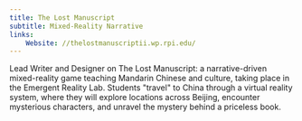 ```yaml
---
title: The Lost Manuscript
subtitle: Mixed-Reality Narrative
links:
    Website: //thelostmanuscriptii.wp.rpi.edu/
---
```

Lead Writer and Designer on The Lost Manuscript: a narrative-driven mixed-reality game teaching Mandarin Chinese and culture, taking place in the Emergent Reality Lab. Students "travel" to China through a virtual reality system, where they will explore locations across Beijing, encounter mysterious characters, and unravel the mystery behind a priceless book.
